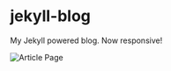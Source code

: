 jekyll-blog
===========

My Jekyll powered blog. Now responsive!

![Article Page](https://raw.github.com/bbrks/jekyll-blog/master/assets/themes/bbrks.me/screenshots/article.png)
